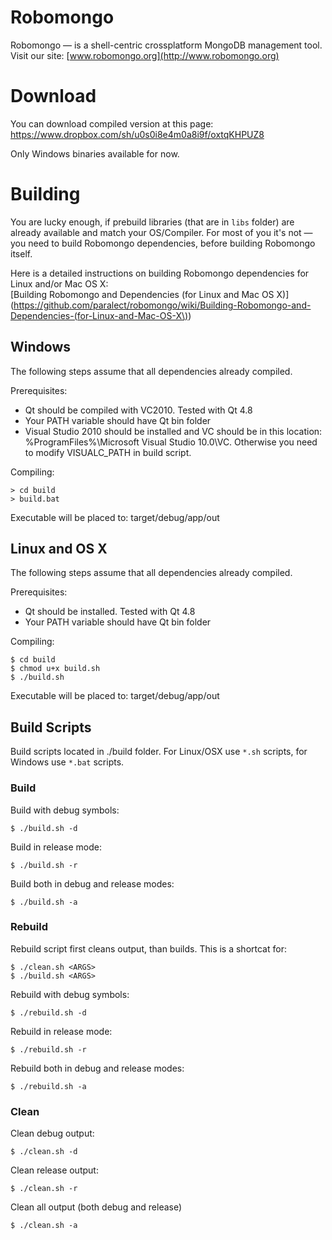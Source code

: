 Robomongo
=========

Robomongo &mdash; is a shell-centric crossplatform MongoDB management tool. <br />
Visit our site: [www.robomongo.org](http://www.robomongo.org)

Download
========

You can download compiled version at this page:<br />
https://www.dropbox.com/sh/u0s0i8e4m0a8i9f/oxtqKHPUZ8

Only Windows binaries available for now. 


Building
========

You are lucky enough, if prebuild libraries (that are in `libs` folder) are 
already available and match your OS/Compiler. For most of you it's not &mdash; 
you need to build Robomongo dependencies, before building Robomongo itself.

Here is a detailed instructions on building Robomongo dependencies for Linux and/or Mac OS X:<br />
[Building Robomongo and Dependencies (for Linux and Mac OS X)]
(https://github.com/paralect/robomongo/wiki/Building-Robomongo-and-Dependencies-(for-Linux-and-Mac-OS-X\))



Windows
-------

The following steps assume that all dependencies already compiled.

Prerequisites:

* Qt should be compiled with VC2010. Tested with Qt 4.8
* Your PATH variable should have Qt bin folder
* Visual Studio 2010 should be installed and VC should be in this location: %ProgramFiles%\Microsoft Visual Studio 10.0\VC. Otherwise you need to modify VISUALC_PATH in build script.

Compiling:

    > cd build
    > build.bat

Executable will be placed to: target/debug/app/out



Linux and OS X
---------------

The following steps assume that all dependencies already compiled.

Prerequisites:

* Qt should be installed. Tested with Qt 4.8
* Your PATH variable should have Qt bin folder

Compiling:

    $ cd build
    $ chmod u+x build.sh
    $ ./build.sh

Executable will be placed to: target/debug/app/out

Build Scripts
-------------

Build scripts located in ./build folder. For Linux/OSX use `*.sh` scripts, for Windows use `*.bat` scripts.

### Build

Build with debug symbols:

    $ ./build.sh -d
    
Build in release mode:
 
    $ ./build.sh -r
    
Build both in debug and release modes:

    $ ./build.sh -a
    
### Rebuild    
    
Rebuild script first cleans output, than builds. This is a shortcat for:

    $ ./clean.sh <ARGS>
    $ ./build.sh <ARGS>
    
Rebuild with debug symbols:
   
    $ ./rebuild.sh -d
    
Rebuild in release mode:
   
    $ ./rebuild.sh -r
    
Rebuild both in debug and release modes:

    $ ./rebuild.sh -a
    
### Clean    
    
Clean debug output:
    
    $ ./clean.sh -d
    
Clean release output:

    $ ./clean.sh -r
    
Clean all output (both debug and release)

    $ ./clean.sh -a
